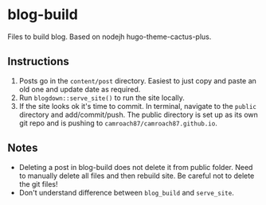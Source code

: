 # blog-build

Files to build blog. Based on nodejh hugo-theme-cactus-plus.

## Instructions

1. Posts go in the `content/post` directory. Easiest to just copy and paste an old one and update date as required.
2. Run `blogdown::serve_site()` to run the site locally.
3. If the site looks ok it's time to commit. In terminal, navigate to the `public` directory and add/commit/push. The public directory is set up as its own git repo and is pushing to `camroach87/camroach87.github.io`.

## Notes

* Deleting a post in blog-build does not delete it from public folder. Need to manually delete all files and then rebuild site. Be careful not to delete the git files!
* Don't understand difference between `blog_build` and `serve_site`.